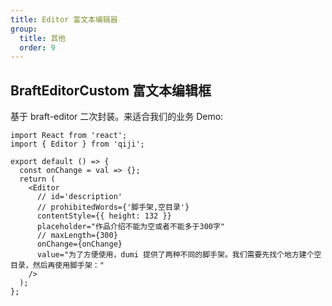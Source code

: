 ```yaml
---
title: Editor 富文本编辑器
group:
  title: 其他
  order: 9
---
```


## BraftEditorCustom 富文本编辑框

基于 braft-editor 二次封装。来适合我们的业务
Demo:

```tsx
import React from 'react';
import { Editor } from 'qiji';

export default () => {
  const onChange = val => {};
  return (
    <Editor
      // id='description'
      // prohibitedWords={'脚手架,空目录'}
      contentStyle={{ height: 132 }}
      placeholder="作品介绍不能为空或者不能多于300字"
      // maxLength={300}
      onChange={onChange}
      value="为了方便使用，dumi 提供了两种不同的脚手架。我们需要先找个地方建个空目录，然后再使用脚手架："
    />
  );
};
```
